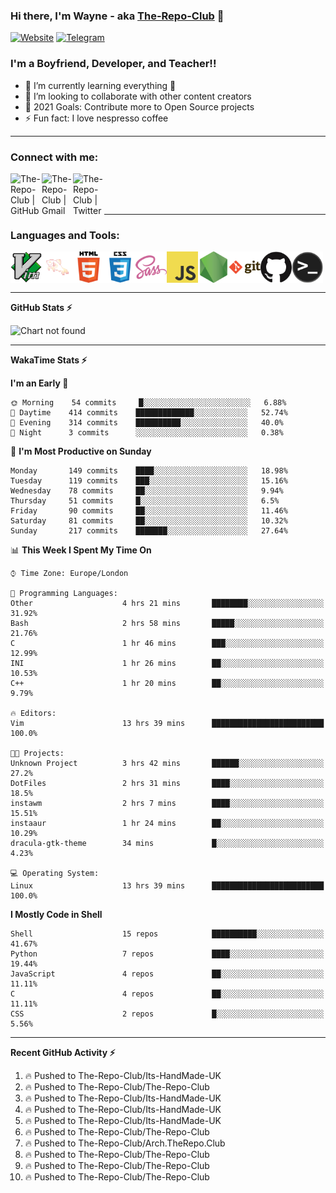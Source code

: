 ### Hi there, I'm Wayne - aka [The-Repo-Club][website] 👋

[![Website](https://img.shields.io/website?label=github.com/The-Repo-Club/&color=orange&style=flat-square&url=https://github.com/The-Repo-Club/)][website]
[![Telegram](https://img.shields.io/badge/Chat%20on-Telegram-orange.svg?color=orange&logo=telegram&style=flat-square)][telegram]

### I'm a Boyfriend, Developer, and Teacher!!

- 🌱 I’m currently learning everything 🤣
- 👯 I’m looking to collaborate with other content creators
- 🥅 2021 Goals: Contribute more to Open Source projects
- ⚡ Fun fact: I love nespresso coffee

---
### Connect with me:

[<img align="left" alt="The-Repo-Club | GitHub" width="50px" src="https://cdn.jsdelivr.net/npm/simple-icons@v3/icons/github.svg" />][website]
[<img align="left" alt="The-Repo-Club | Gmail" width="50px" src="https://cdn.jsdelivr.net/npm/simple-icons@v3/icons/gmail.svg" />][email]
[<img align="left" alt="The-Repo-Club | Twitter" width="50px" src="https://cdn.jsdelivr.net/npm/simple-icons@v3/icons/telegram.svg" />][telegram]

[website]: https://github.com/The-Repo-Club/
[email]: mailto:wayne6324@gmail.com
[telegram]: https://t.me/TheRepoClub

<br />
<br />
<br />

---
### Languages and Tools:

<img align="left" alt="Vim" width="50px" src="https://raw.githubusercontent.com/github/explore/80688e429a7d4ef2fca1e82350fe8e3517d3494d/topics/vim/vim.png" />
<img align="left" alt="Fish" width="50px" src="https://raw.githubusercontent.com/github/explore/80688e429a7d4ef2fca1e82350fe8e3517d3494d/topics/fish/fish.png" />
<img align="left" alt="HTML5" width="50px" src="https://raw.githubusercontent.com/github/explore/80688e429a7d4ef2fca1e82350fe8e3517d3494d/topics/html/html.png" />
<img align="left" alt="CSS3" width="50px" src="https://raw.githubusercontent.com/github/explore/80688e429a7d4ef2fca1e82350fe8e3517d3494d/topics/css/css.png" />
<img align="left" alt="Sass" width="50px" src="https://raw.githubusercontent.com/github/explore/80688e429a7d4ef2fca1e82350fe8e3517d3494d/topics/sass/sass.png" />
<img align="left" alt="JavaScript" width="50px" src="https://raw.githubusercontent.com/github/explore/80688e429a7d4ef2fca1e82350fe8e3517d3494d/topics/javascript/javascript.png" />
<img align="left" alt="Node.js" width="50px" src="https://raw.githubusercontent.com/github/explore/80688e429a7d4ef2fca1e82350fe8e3517d3494d/topics/nodejs/nodejs.png" />
<img align="left" alt="Git" width="50px" src="https://raw.githubusercontent.com/github/explore/80688e429a7d4ef2fca1e82350fe8e3517d3494d/topics/git/git.png" />
<img align="left" alt="GitHub" width="50px" src="https://raw.githubusercontent.com/github/explore/78df643247d429f6cc873026c0622819ad797942/topics/github/github.png" />
<img align="left" alt="Terminal" width="50px" src="https://raw.githubusercontent.com/github/explore/80688e429a7d4ef2fca1e82350fe8e3517d3494d/topics/terminal/terminal.png" />

<br />
<br />
<br />

---

**GitHub Stats ⚡**

![Chart not found](https://github-readme-stats.vercel.app/api?username=The-Repo-Club&theme=tokyonight&show_icons=true&count_private=true&hide_border=true&include_all_commits=true&custom_title=The-Repo-Club%27s+GitHub+Stats)


---

**WakaTime Stats ⚡**

<!--START_SECTION:waka-->
**I'm an Early 🐤** 

```text
🌞 Morning    54 commits     █░░░░░░░░░░░░░░░░░░░░░░░░   6.88% 
🌆 Daytime    414 commits    █████████████░░░░░░░░░░░░   52.74% 
🌃 Evening    314 commits    ██████████░░░░░░░░░░░░░░░   40.0% 
🌙 Night      3 commits      ░░░░░░░░░░░░░░░░░░░░░░░░░   0.38%

```
📅 **I'm Most Productive on Sunday** 

```text
Monday       149 commits    ████░░░░░░░░░░░░░░░░░░░░░   18.98% 
Tuesday      119 commits    ███░░░░░░░░░░░░░░░░░░░░░░   15.16% 
Wednesday    78 commits     ██░░░░░░░░░░░░░░░░░░░░░░░   9.94% 
Thursday     51 commits     █░░░░░░░░░░░░░░░░░░░░░░░░   6.5% 
Friday       90 commits     ██░░░░░░░░░░░░░░░░░░░░░░░   11.46% 
Saturday     81 commits     ██░░░░░░░░░░░░░░░░░░░░░░░   10.32% 
Sunday       217 commits    ███████░░░░░░░░░░░░░░░░░░   27.64%

```


📊 **This Week I Spent My Time On** 

```text
⌚︎ Time Zone: Europe/London

💬 Programming Languages: 
Other                    4 hrs 21 mins       ████████░░░░░░░░░░░░░░░░░   31.92% 
Bash                     2 hrs 58 mins       █████░░░░░░░░░░░░░░░░░░░░   21.76% 
C                        1 hr 46 mins        ███░░░░░░░░░░░░░░░░░░░░░░   12.99% 
INI                      1 hr 26 mins        ██░░░░░░░░░░░░░░░░░░░░░░░   10.53% 
C++                      1 hr 20 mins        ██░░░░░░░░░░░░░░░░░░░░░░░   9.79%

🔥 Editors: 
Vim                      13 hrs 39 mins      █████████████████████████   100.0%

🐱‍💻 Projects: 
Unknown Project          3 hrs 42 mins       ██████░░░░░░░░░░░░░░░░░░░   27.2% 
DotFiles                 2 hrs 31 mins       ████░░░░░░░░░░░░░░░░░░░░░   18.5% 
instawm                  2 hrs 7 mins        ████░░░░░░░░░░░░░░░░░░░░░   15.51% 
instaaur                 1 hr 24 mins        ██░░░░░░░░░░░░░░░░░░░░░░░   10.29% 
dracula-gtk-theme        34 mins             █░░░░░░░░░░░░░░░░░░░░░░░░   4.23%

💻 Operating System: 
Linux                    13 hrs 39 mins      █████████████████████████   100.0%

```

**I Mostly Code in Shell** 

```text
Shell                    15 repos            ██████████░░░░░░░░░░░░░░░   41.67% 
Python                   7 repos             ████░░░░░░░░░░░░░░░░░░░░░   19.44% 
JavaScript               4 repos             ██░░░░░░░░░░░░░░░░░░░░░░░   11.11% 
C                        4 repos             ██░░░░░░░░░░░░░░░░░░░░░░░   11.11% 
CSS                      2 repos             █░░░░░░░░░░░░░░░░░░░░░░░░   5.56%

```



<!--END_SECTION:waka-->

---

**Recent GitHub Activity :zap:**

<!--START_SECTION:activity-->
1. 🔥 Pushed to The-Repo-Club/Its-HandMade-UK
2. 🔥 Pushed to The-Repo-Club/The-Repo-Club
3. 🔥 Pushed to The-Repo-Club/Its-HandMade-UK
4. 🔥 Pushed to The-Repo-Club/Its-HandMade-UK
5. 🔥 Pushed to The-Repo-Club/Its-HandMade-UK
6. 🔥 Pushed to The-Repo-Club/The-Repo-Club
7. 🔥 Pushed to The-Repo-Club/Arch.TheRepo.Club
8. 🔥 Pushed to The-Repo-Club/The-Repo-Club
9. 🔥 Pushed to The-Repo-Club/The-Repo-Club
10. 🔥 Pushed to The-Repo-Club/The-Repo-Club
<!--END_SECTION:activity-->